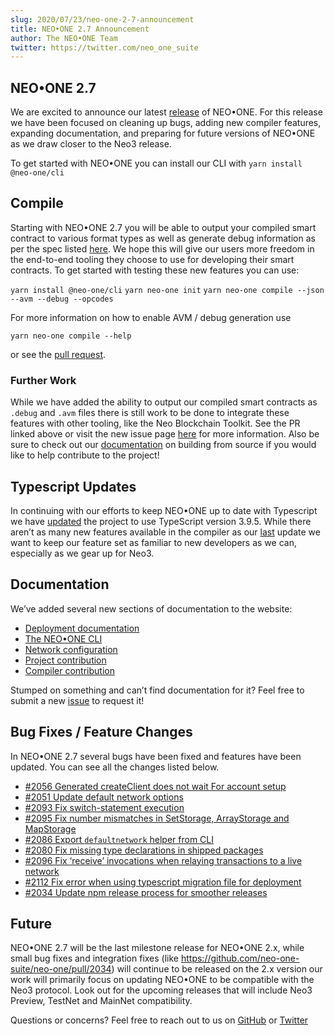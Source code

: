 ```yaml
---
slug: 2020/07/23/neo-one-2-7-announcement
title: NEO•ONE 2.7 Announcement
author: The NEO•ONE Team
twitter: https://twitter.com/neo_one_suite
---
```


## NEO•ONE 2.7

We are excited to announce our latest [release](https://www.npmjs.com/package/@neo-one/cli) of NEO•ONE. For this release we have been focused on cleaning up bugs, adding new compiler features, expanding documentation, and preparing for future versions of NEO•ONE as we draw closer to the Neo3 release.

To get started with NEO•ONE you can install our CLI with
`yarn install @neo-one/cli`

## Compile

Starting with NEO•ONE 2.7 you will be able to output your compiled smart contract to various format types as well as generate debug information as per the spec listed [here](https://github.com/ngdseattle/design-notes/blob/master/NDX-DN11%20-%20NEO%20Debug%20Info%20Specification.md). We hope this will give our users more freedom in the end-to-end tooling they choose to use for developing their smart contracts. To get started with testing these new features you can use:

`yarn install @neo-one/cli`
`yarn neo-one init`
`yarn neo-one compile --json --avm --debug --opcodes`

For more information on how to enable AVM / debug generation use

`yarn neo-one compile --help`

or see the [pull request](https://github.com/neo-one-suite/neo-one/pull/2071).

### Further Work

While we have added the ability to output our compiled smart contracts as `.debug` and `.avm` files there is still work to be done to integrate these features with other tooling, like the Neo Blockchain Toolkit. See the PR linked above or visit the new issue page [here](https://github.com/neo-one-suite/neo-one/issues/2113) for more information. Also be sure to check out our [documentation](/docs/how-to-contribute#How-Can-I-Contribute) on building from source if you would like to help contribute to the project!

## Typescript Updates

In continuing with our efforts to keep NEO•ONE up to date with Typescript we have [updated](https://github.com/neo-one-suite/neo-one/pull/2063) the project to use TypeScript version 3.9.5. While there aren’t as many new features available in the compiler as our [last](https://github.com/neo-one-suite/neo-one/pull/1984) update we want to keep our feature set as familiar to new developers as we can, especially as we gear up for Neo3.

## Documentation

We’ve added several new sections of documentation to the website:

- [Deployment documentation](/docs/deployment)
- [The NEO•ONE CLI](/docs/cli)
- [Network configuration](/docs/configuration-options)
- [Project contribution](/docs/how-to-contribute#How-Can-I-Contribute)
- [Compiler contribution](/docs/smart-contract-compiler)

Stumped on something and can’t find documentation for it? Feel free to submit a new [issue](https://github.com/neo-one-suite/neo-one/issues) to request it!

## Bug Fixes / Feature Changes

In NEO•ONE 2.7 several bugs have been fixed and features have been updated. You can see all the changes listed below.

- [#2056 Generated createClient does not wait For account setup](https://github.com/neo-one-suite/neo-one/pull/2056)
- [#2051 Update default network options](https://github.com/neo-one-suite/neo-one/pull/2051)
- [#2093 Fix switch-statement execution](https://github.com/neo-one-suite/neo-one/pull/2093)
- [#2095 Fix number mismatches in SetStorage, ArrayStorage and MapStorage](https://github.com/neo-one-suite/neo-one/pull/2095)
- [#2086 Export `defaultnetwork` helper from CLI](https://github.com/neo-one-suite/neo-one/pull/2086)
- [#2080 Fix missing type declarations in shipped packages](https://github.com/neo-one-suite/neo-one/pull/2091)
- [#2096 Fix ‘receive’ invocations when relaying transactions to a live network](https://github.com/neo-one-suite/neo-one/pull/2096)
- [#2112 Fix error when using typescript migration file for deployment](https://github.com/neo-one-suite/neo-one/pull/2112)
- [#2034 Update npm release process for smoother releases](https://github.com/neo-one-suite/neo-one/pull/2034)

## Future

NEO•ONE 2.7 will be the last milestone release for NEO•ONE 2.x, while small bug fixes and integration fixes (like https://github.com/neo-one-suite/neo-one/pull/2034) will continue to be released on the 2.x version our work will primarily focus on updating NEO•ONE to be compatible with the Neo3 protocol. Look out for the upcoming releases that will include Neo3 Preview, TestNet and MainNet compatibility.

Questions or concerns? Feel free to reach out to us on [GitHub](https://github.com/neo-one-suite/neo-one) or [Twitter](https://twitter.com/neo_one_suite)

